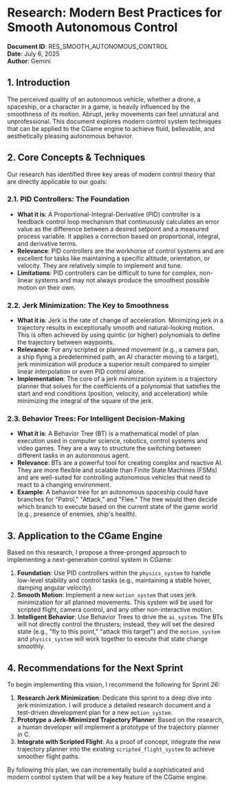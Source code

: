 # Research: Modern Best Practices for Smooth Autonomous Control

**Document ID**: RES_SMOOTH_AUTONOMOUS_CONTROL  
**Date**: July 6, 2025  
**Author**: Gemini

## 1. Introduction

The perceived quality of an autonomous vehicle, whether a drone, a spaceship, or a character in a game, is heavily influenced by the smoothness of its motion. Abrupt, jerky movements can feel unnatural and unprofessional. This document explores modern control system techniques that can be applied to the CGame engine to achieve fluid, believable, and aesthetically pleasing autonomous behavior.

## 2. Core Concepts & Techniques

Our research has identified three key areas of modern control theory that are directly applicable to our goals:

### 2.1. PID Controllers: The Foundation

-   **What it is**: A Proportional-Integral-Derivative (PID) controller is a feedback control loop mechanism that continuously calculates an error value as the difference between a desired setpoint and a measured process variable. It applies a correction based on proportional, integral, and derivative terms.
-   **Relevance**: PID controllers are the workhorse of control systems and are excellent for tasks like maintaining a specific altitude, orientation, or velocity. They are relatively simple to implement and tune.
-   **Limitations**: PID controllers can be difficult to tune for complex, non-linear systems and may not always produce the smoothest possible motion on their own.

### 2.2. Jerk Minimization: The Key to Smoothness

-   **What it is**: Jerk is the rate of change of acceleration. Minimizing jerk in a trajectory results in exceptionally smooth and natural-looking motion. This is often achieved by using quintic (or higher) polynomials to define the trajectory between waypoints.
-   **Relevance**: For any scripted or planned movement (e.g., a camera pan, a ship flying a predetermined path, an AI character moving to a target), jerk minimization will produce a superior result compared to simpler linear interpolation or even PID control alone.
-   **Implementation**: The core of a jerk minimization system is a trajectory planner that solves for the coefficients of a polynomial that satisfies the start and end conditions (position, velocity, and acceleration) while minimizing the integral of the square of the jerk.

### 2.3. Behavior Trees: For Intelligent Decision-Making

-   **What it is**: A Behavior Tree (BT) is a mathematical model of plan execution used in computer science, robotics, control systems and video games. They are a way to structure the switching between different tasks in an autonomous agent.
-   **Relevance**: BTs are a powerful tool for creating complex and reactive AI. They are more flexible and scalable than Finite State Machines (FSMs) and are well-suited for controlling autonomous vehicles that need to react to a changing environment.
-   **Example**: A behavior tree for an autonomous spaceship could have branches for "Patrol," "Attack," and "Flee." The tree would then decide which branch to execute based on the current state of the game world (e.g., presence of enemies, ship's health).

## 3. Application to the CGame Engine

Based on this research, I propose a three-pronged approach to implementing a next-generation control system in CGame:

1.  **Foundation**: Use PID controllers within the `physics_system` to handle low-level stability and control tasks (e.g., maintaining a stable hover, damping angular velocity).
2.  **Smooth Motion**: Implement a new `motion_system` that uses jerk minimization for all planned movements. This system will be used for scripted flight, camera control, and any other non-interactive motion.
3.  **Intelligent Behavior**: Use Behavior Trees to drive the `ai_system`. The BTs will not directly control the thrusters; instead, they will set the desired state (e.g., "fly to this point," "attack this target") and the `motion_system` and `physics_system` will work together to execute that state change smoothly.

## 4. Recommendations for the Next Sprint

To begin implementing this vision, I recommend the following for Sprint 26:

1.  **Research Jerk Minimization**: Dedicate this sprint to a deep dive into jerk minimization. I will produce a detailed research document and a test-driven development plan for a new `motion_system`.
2.  **Prototype a Jerk-Minimized Trajectory Planner**: Based on the research, a human developer will implement a prototype of the trajectory planner in C.
3.  **Integrate with Scripted Flight**: As a proof of concept, integrate the new trajectory planner into the existing `scripted_flight_system` to achieve smoother flight paths.

By following this plan, we can incrementally build a sophisticated and modern control system that will be a key feature of the CGame engine.
